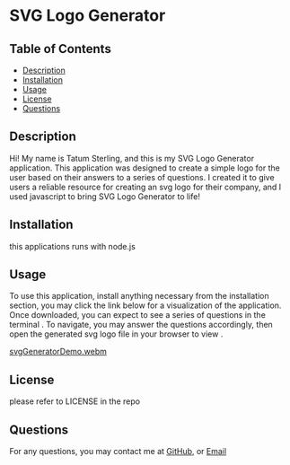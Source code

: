 # SVG Logo Generator

## Table of Contents
- [Description](#description)
- [Installation](#installation)
- [Usage](#usage)
- [License](#license)
- [Questions](#questions)

## Description
Hi! My name is Tatum Sterling, and this is my SVG Logo Generator application. This application was designed to create a simple logo for the user based on their answers to a series of questions. I created it to give users a reliable resource for creating an svg logo for their company, and I used javascript to bring SVG Logo Generator to life!
        
## Installation
this applications runs with node.js
        
## Usage
To use this application, install anything necessary from the installation section, you may click the link below for a visualization of the application. Once downloaded, you can expect to see a series of questions in the terminal . To navigate, you may answer the questions accordingly, then open the generated svg logo file in your browser to view .


[svgGeneratorDemo.webm](https://github.com/TatumSterling/svg-generator/assets/141382392/b046b414-2136-4851-9d32-220781ffa7d1)
        
## License

please refer to LICENSE in the repo
        
  
## Questions
For any questions, you may contact me at 
[GitHub](https://github.com/tatumsterling),
or [Email](mailto:tatumoakley29@hotmail.com)
